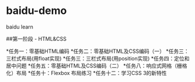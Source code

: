 # baidu-demo
baidu learn

##第一阶段 - HTML&CSS

  *任务一：零基础HTML编码
  *任务二：零基础HTML及CSS编码（一）
  *任务三：三栏式布局(用float实现)
  *任务三：三栏式布局(用position实现)
  *任务四：定位和居中问题
  *任务五：零基础HTML及CSS编码（二）
  *任务八：响应式网格（栅格化）布局
  *任务十：Flexbox 布局练习
  *任务十二：学习CSS 3的新特性
